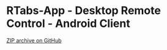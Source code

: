 # RTabs-App     - Desktop Remote Control - Android Client

[ZIP archive on GitHub](https://github.com/ivanwfr/RTabs-Android/archive/master.zip)
